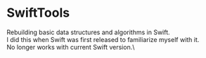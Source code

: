 SwiftTools
==========

Rebuilding basic data structures and algorithms in Swift.\
I did this when Swift was first released to familiarize myself with it.\
No longer works with current Swift version.\
